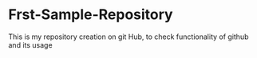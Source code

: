 # Frst-Sample-Repository
This is my repository creation on git Hub, to check functionality of github and its usage
